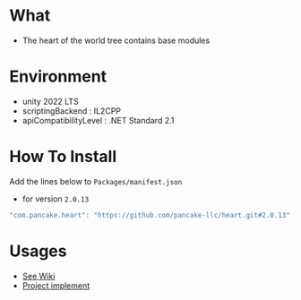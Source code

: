 # What

- The heart of the world tree contains base modules

# Environment

- unity 2022 LTS
- scriptingBackend : IL2CPP
- apiCompatibilityLevel : .NET Standard 2.1

# How To Install

Add the lines below to `Packages/manifest.json`

- for version `2.0.13`

```csharp
"com.pancake.heart": "https://github.com/pancake-llc/heart.git#2.0.13",
```

# Usages

- [See Wiki](https://github.com/pancake-llc/heart/wiki)
- [Project implement](https://github.com/gamee-studio/game-foundation)

